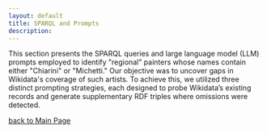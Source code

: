 ```yaml
---
layout: default
title: SPARQL and Prompts
description:
---
```

This section presents the SPARQL queries and large language model (LLM) prompts employed to identify "regional" painters whose names contain either "Chiarini" or "Michetti." Our objective was to uncover gaps in Wikidata's coverage of such artists. To achieve this, we utilized three distinct prompting strategies, each designed to probe Wikidata’s existing records and generate supplementary RDF triples where omissions were detected.



[back to Main Page](./)
